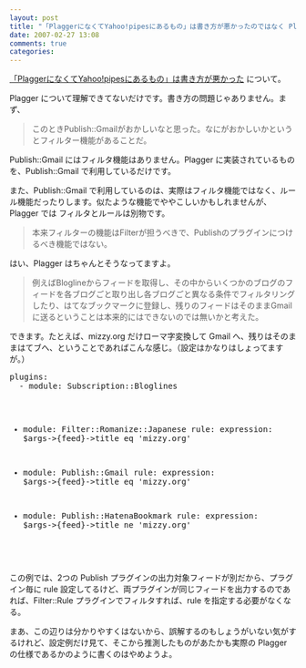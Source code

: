 ```yaml
---
layout: post
title: "「PlaggerになくてYahoo!pipesにあるもの」は書き方が悪かったのではなく Plagger を理解してないだけ"
date: 2007-02-27 13:08
comments: true
categories: 
---
```

<p>
<a class="ext-link" href="http://pythonbeginner.blog78.fc2.com/blog-entry-214.html"><span class="icon"></span>「PlaggerになくてYahoo!pipesにあるもの」は書き方が悪かった</a> について。
</p>
<p>
Plagger について理解できてないだけです。書き方の問題じゃありません。まず、
</p>
<blockquote>
<p>
  このときPublish::Gmailがおかしいなと思った。なにがおかしいかというとフィルター機能があることだ。
</p>
</blockquote>
<p>
Publish::Gmail にはフィルタ機能はありません。Plagger に実装されているものを、Publish::Gmail で利用しているだけです。
</p>
<p>
また、Publish::Gmail で利用しているのは、実際はフィルタ機能ではなく、ルール機能だったりします。似たような機能でややこしいかもしれませんが、Plagger では フィルタとルールは別物です。
</p>
<blockquote>
<p>
  本来フィルターの機能はFilterが担うべきで、Publishのプラグインにつけるべき機能ではない。
</p>
</blockquote>
<p>
はい、Plagger はちゃんとそうなってますよ。
</p>
<blockquote>
<p>
  例えばBloglineからフィードを取得し、その中からいくつかのブログのフィードを各ブログごと取り出し各ブログごと異なる条件でフィルタリングしたり、はてなブックマークに登録し、残りのフィードはそのままGmailに送るということは本来的にはできないのでは無いかと考えた。
</p>
</blockquote>
<p>
できます。たとえば、mizzy.org だけローマ字変換して Gmail へ、残りはそのままはてブへ、ということであればこんな感じ。（設定はかなりはしょってますが。）
</p>
<pre class="wiki">
plugins:
  - module: Subscription::Bloglines

  - module: Filter::Romanize::Japanese
    rule:
      expression:  $args->{feed}->title eq 'mizzy.org'

  - module: Publish::Gmail
    rule:
      expression: $args->{feed}->title eq 'mizzy.org'

  - module: Publish::HatenaBookmark
    rule:
      expression: $args->{feed}->title ne 'mizzy.org'
</pre>
<p>
この例では、2つの Publish プラグインの出力対象フィードが別だから、プラグイン毎に rule 設定してるけど、両プラグインが同じフィードを出力するのであれば、Filter::Rule プラグインでフィルタすれば、rule を指定する必要がなくなる。
</p>
<p>
まあ、この辺りは分かりやすくはないから、誤解するのもしょうがいない気がするけれど、設定例だけ見て、そこから推測したものがあたかも実際の Plagger の仕様であるかのように書くのはやめようよ。
</p>